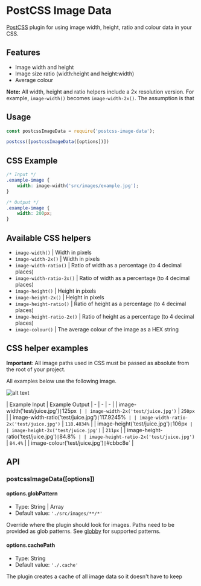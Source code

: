 # PostCSS Image Data

[PostCSS](https://github.com/postcss/postcss) plugin for using image width, height, ratio and colour data in your CSS.


## Features

* Image width and height
* Image size ratio (width:height and height:width)
* Average colour

**Note:** All width, height and ratio helpers include a 2x resolution version. For example, `image-width()` becomes `image-width-2x()`. The assumption is that


## Usage

```.js
const postcssImageData = require('postcss-image-data');

postcss([postcssImageData([options])])
```


## CSS Example

```.css
/* Input */
.example-image {
    width: image-width('src/images/example.jpg');
}

/* Output */
.example-image {
    width: 200px;
}
```


## Available CSS helpers

* `image-width()` | Width in pixels
* `image-width-2x()` | Width in pixels
* `image-width-ratio()` | Ratio of width as a percentage (to 4 decimal places)
* `image-width-ratio-2x()` | Ratio of width as a percentage (to 4 decimal places)
* `image-height()` | Height in pixels
* `image-height-2x()` | Height in pixels
* `image-height-ratio()` | Ratio of height as a percentage (to 4 decimal places)
* `image-height-ratio-2x()` | Ratio of height as a percentage (to 4 decimal places)
* `image-colour()` | The average colour of the image as a HEX string


## CSS helper examples

**Important**: All image paths used in CSS must be passed as absolute from the root of your project.

All examples below use the following image.

![alt text](test/juice.jpg "Juice")

| Example Input | Example Output
| - | - | - |
| image-width('test/juice.jpg')` | `125px` |
| image-width-2x('test/juice.jpg')` | `250px` |
| image-width-ratio('test/juice.jpg')` | `117.9245%` |
| image-width-ratio-2x('test/juice.jpg')` | `118.4834%` |
| image-height('test/juice.jpg')` | `106px` |
| image-height-2x('test/juice.jpg')` | `211px` |
| image-height-ratio('test/juice.jpg')` | `84.8%` |
| image-height-ratio-2x('test/juice.jpg')` | `84.4%` |
| image-colour('test/juice.jpg')` | `#cbbc8e` |


## API

### postcssImageData([options])

#### options.globPattern

* Type: String | Array
* Default value: `'./src/images/**/*'`

Override where the plugin should look for images. Paths need to be provided as glob patterns. See [globby](https://github.com/sindresorhus/globby) for supported patterns.

#### options.cachePath

* Type: String
* Default value: `'./.cache'`

The plugin creates a cache of all image data so it doesn't have to keep
